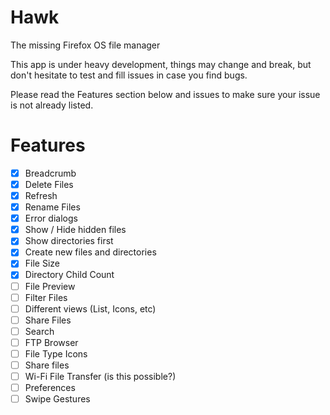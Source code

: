 # Hawk
The missing Firefox OS file manager

This app is under heavy development, things may change and break, but don't hesitate to test and fill issues in case you find bugs.

Please read the Features section below and issues to make sure your issue is not already listed.

# Features

- [x] Breadcrumb
- [x] Delete Files
- [x] Refresh
- [x] Rename Files
- [x] Error dialogs
- [x] Show / Hide hidden files
- [x] Show directories first
- [x] Create new files and directories
- [x] File Size
- [x] Directory Child Count
- [ ] File Preview
- [ ] Filter Files
- [ ] Different views (List, Icons, etc)
- [ ] Share Files
- [ ] Search
- [ ] FTP Browser
- [ ] File Type Icons
- [ ] Share files
- [ ] Wi-Fi File Transfer (is this possible?)
- [ ] Preferences
- [ ] Swipe Gestures
